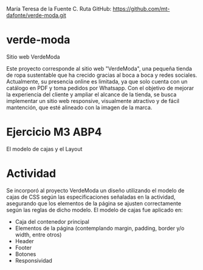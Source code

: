 María Teresa de la Fuente C.
Ruta GitHub: https://github.com/mt-dafonte/verde-moda.git

# verde-moda
Sitio web VerdeModa

Este proyecto corresponde al sitio web "VerdeModa", una pequeña tienda de ropa sustentable que ha crecido gracias al boca a boca y redes sociales. Actualmente, su presencia online es limitada, ya que solo cuenta con un catálogo en PDF y toma pedidos por Whatsapp.
Con el objetivo de mejorar la experiencia del cliente y ampliar el alcance de la tienda, se busca implementar un sitio web responsive, visualmente atractivo y de fácil mantención, que esté alineado con la imagen de la marca.

# Ejercicio M3 ABP4
El modelo de cajas y el Layout

# Actividad
Se incorporó al proyecto VerdeModa un diseño utilizando el modelo de cajas de CSS según las especificaciones señaladas en la actividad, asegurando que los elementos de la página se ajusten correctamente según las reglas de dicho modelo.
El modelo de cajas fue aplicado en:
- Caja del contenedor principal
- Elementos de la página (contemplando margin, padding, border y/o width, entre otros)
- Header
- Footer
- Botones
- Responsividad